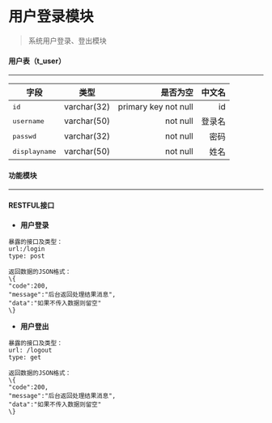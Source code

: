 用户登录模块
===================
> 系统用户登录、登出模块

#### <i class="icon-file"></i>用户表（t_user）
-------------
| 字段        | 类型           | 是否为空  | 中文名  |
| ------------- |:-------------:| -----:| -----:|
| <kbd>id</kbd>      | varchar(32) | primary key not null |	id |
| <kbd>username</kbd>      | varchar(50)      |   not null |   登录名 |
| <kbd>passwd</kbd> | varchar(32)      |    not null |    密码 |
| <kbd>displayname</kbd> | varchar(50)      |    not null |    姓名 |

#### <i class="icon-cog"></i>功能模块
-------------
#### RESTFUL接口
* **用户登录**

```
暴露的接口及类型：
url:/login
type: post

返回数据的JSON格式：
\{
"code":200,
"message":"后台返回处理结果消息",
"data":"如果不传入数据则留空"
\}
```
* **用户登出**
```
暴露的接口及类型：
url: /logout
type: get

返回数据的JSON格式：
\{
"code":200,
"message":"后台返回处理结果消息",
"data":"如果不传入数据则留空"
\}
```
